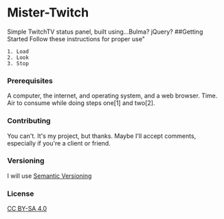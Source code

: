# Mister-Twitch
Simple TwitchTV status panel, built using...Bulma? jQuery?
##Getting Started
Follow these instructions for proper use"
```
1. Load
2. Look
3. Stop
```
### Prerequisites
A computer, the internet, and operating system, and a web browser. Time. Air to consume while doing steps one[1] and two[2].
### Contributing
You can't. It's my project, but thanks. Maybe I'll accept comments, especially if you're a client or friend.
### Versioning
I will use [Semantic Versioning](http://semver.org)
### License
[CC BY-SA 4.0](https://creativecommons.org/licenses/by-sa/4.0/)
